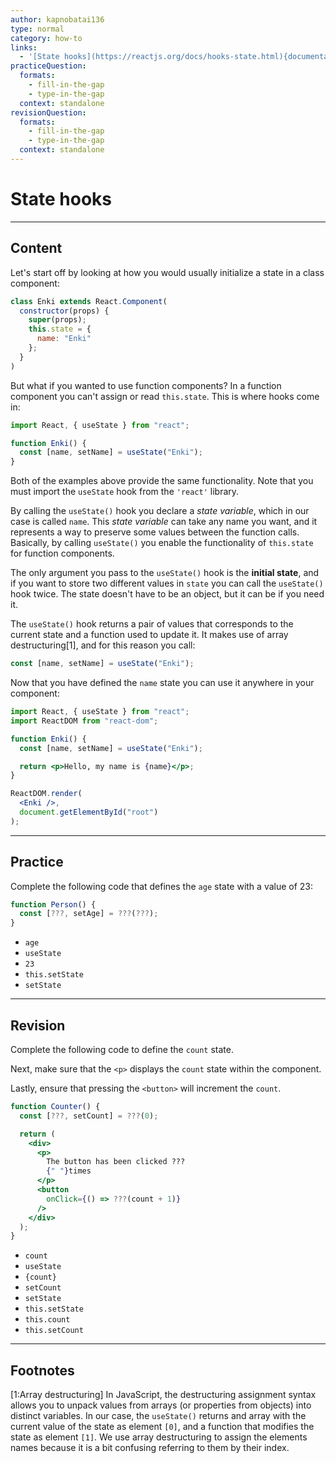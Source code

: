 ```yaml
---
author: kapnobatai136
type: normal
category: how-to
links:
  - '[State hooks](https://reactjs.org/docs/hooks-state.html){documentation}'
practiceQuestion:
  formats:
    - fill-in-the-gap
    - type-in-the-gap
  context: standalone
revisionQuestion:
  formats:
    - fill-in-the-gap
    - type-in-the-gap
  context: standalone
---
```


# State hooks


---

## Content

Let's start off by looking at how you would usually initialize a state in a class component:

```js
class Enki extends React.Component(
  constructor(props) {
    super(props);
    this.state = {
      name: "Enki"
    };
  }
)
```

But what if you wanted to use function components? In a function component you can't assign or read `this.state`. This is where hooks come in:

```js
import React, { useState } from "react";

function Enki() {
  const [name, setName] = useState("Enki");
}
```

Both of the examples above provide the same functionality. Note that you must import the `useState` hook from the `'react'` library.

By calling the `useState()` hook you declare a *state variable*, which in our case is called `name`. This *state variable* can take any name you want, and it represents a way to preserve some values between the function calls. Basically, by calling `useState()` you enable the functionality of `this.state` for function components.

The only argument you pass to the `useState()` hook is the **initial state**, and if you want to store two different values in `state` you can call the `useState()` hook twice. The state doesn't have to be an object, but it can be if you need it.

The `useState()` hook returns a pair of values that corresponds to the current state and a function used to update it. It makes use of array destructuring[1], and for this reason you call:

```js
const [name, setName] = useState("Enki");
```

Now that you have defined the `name` state you can use it anywhere in your component:

```jsx
import React, { useState } from "react";
import ReactDOM from "react-dom";

function Enki() {
  const [name, setName] = useState("Enki");

  return <p>Hello, my name is {name}</p>;
}

ReactDOM.render(
  <Enki />,
  document.getElementById("root")
);
```


---

## Practice

Complete the following code that defines the `age` state with a value of 23:

```js
function Person() {
  const [???, setAge] = ???(???);
}
```

- `age`
- `useState`
- `23`
- `this.setState`
- `setState`


---

## Revision

Complete the following code to define the `count` state.

Next, make sure that the `<p>` displays the `count` state within the component.

Lastly, ensure that pressing the `<button>` will increment the `count`. 

```jsx
function Counter() {
  const [???, setCount] = ???(0);

  return (
    <div>
      <p>
        The button has been clicked ???
        {" "}times
      </p>
      <button
        onClick={() => ???(count + 1)}
      />
    </div>
  );
}
```

- `count`
- `useState`
- `{count}`
- `setCount`
- `setState`
- `this.setState`
- `this.count`
- `this.setCount`


---

## Footnotes

[1:Array destructuring]
In JavaScript, the destructuring assignment syntax allows you to unpack values from arrays (or properties from objects) into distinct variables. In our case, the `useState()` returns and array with the current value of the state as element `[0]`, and a function that modifies the state as element `[1]`. We use array destructuring to assign the elements names because it is a bit confusing referring to them by their index.
